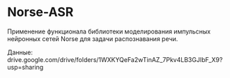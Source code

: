 # Norse-ASR
Применение функционала библиотеки моделирования импульсных нейронных сетей Norse для задачи распознавания речи.

Данные: drive.google.com/drive/folders/1WXKYQeFa2wTinAZ_7Pkv4LB3GJIbF_X9?usp=sharing 
